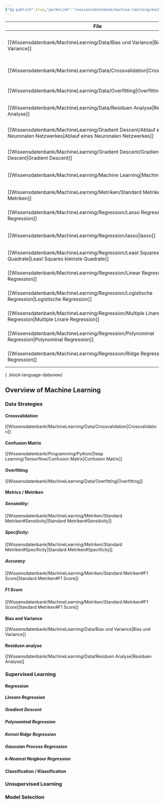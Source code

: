 ```yaml
---
{"dg-publish":true,"permalink":"/wissensdatenbank/machine-learning/machine-learning/","dgPassFrontmatter":true}
---
```


| File                                                                                                                            | file.cday         | file.tags                                             |
| ------------------------------------------------------------------------------------------------------------------------------- | ----------------- | ----------------------------------------------------- |
| [[Wissensdatenbank/MachineLearning/Data/Bias und Variance\|Bias und Variance]]                                               | October 01, 2023  | <ul><li>#Bias</li><li>#Variance</li><li>#ML</li></ul> |
| [[Wissensdatenbank/MachineLearning/Data/Crossvalidation\|Crossvalidation]]                                                   | October 01, 2023  | <ul></ul>                                             |
| [[Wissensdatenbank/MachineLearning/Data/Overfitting\|Overfitting]]                                                           | October 02, 2023  | <ul></ul>                                             |
| [[Wissensdatenbank/MachineLearning/Data/Residuen Analyse\|Residuen Analyse]]                                                 | October 02, 2023  | <ul></ul>                                             |
| [[Wissensdatenbank/MachineLearning/Gradient Descent/Ablauf eines Neuronalen Netzwerkes\|Ablauf eines Neuronalen Netzwerkes]] | October 03, 2023  | <ul><li>#Deep</li><li>#learning</li></ul>             |
| [[Wissensdatenbank/MachineLearning/Gradient Descent/Gradient Descent\|Gradient Descent]]                                     | October 06, 2023  | <ul></ul>                                             |
| [[Wissensdatenbank/MachineLearning/Machine Learning\|Machine Learning]]                                                      | October 01, 2023  | <ul></ul>                                             |
| [[Wissensdatenbank/MachineLearning/Metriken/Standard Metriken\|Standard Metriken]]                                           | October 01, 2023  | <ul></ul>                                             |
| [[Wissensdatenbank/MachineLearning/Regression/Lasso Regression\|Lasso Regression]]                                           | October 01, 2023  | <ul></ul>                                             |
| [[Wissensdatenbank/MachineLearning/Regression/lasso\|lasso]]                                                                 | January 14, 2024  | <ul></ul>                                             |
| [[Wissensdatenbank/MachineLearning/Regression/Least Squares kleinste Quadrate\|Least Squares kleinste Quadrate]]             | March 27, 2023    | <ul></ul>                                             |
| [[Wissensdatenbank/MachineLearning/Regression/Linear Regression\|Linear Regression]]                                         | October 01, 2023  | <ul></ul>                                             |
| [[Wissensdatenbank/MachineLearning/Regression/Logistische Regression\|Logistische Regression]]                               | March 27, 2023    | <ul></ul>                                             |
| [[Wissensdatenbank/MachineLearning/Regression/Multiple Linare Regression\|Multiple Linare Regression]]                       | February 08, 2024 | <ul></ul>                                             |
| [[Wissensdatenbank/MachineLearning/Regression/Polynominal Regression\|Polynominal Regression]]                               | October 02, 2023  | <ul></ul>                                             |
| [[Wissensdatenbank/MachineLearning/Regression/Ridge Regression\|Ridge Regression]]                                           | October 01, 2023  | <ul></ul>                                             |

{ .block-language-dataview}

## Overview of Machine Learning

### Data Strategies

#### Crossvalidation
[[Wissensdatenbank/MachineLearning/Data/Crossvalidation\|Crossvalidation]]
#### Confusion Matrix
[[Wissensdatenbank/Programming/Python/Deep Learning/Tensorflow/Confusion Matrix\|Confusion Matrix]]

#### Overfitting
[[Wissensdatenbank/MachineLearning/Data/Overfitting\|Overfitting]]

#### Metrics / Metriken

##### Sensinitity:
[[Wissensdatenbank/MachineLearning/Metriken/Standard Metriken#Sensitivity\|Standard Metriken#Sensitivity]]

##### Specificity:
[[Wissensdatenbank/MachineLearning/Metriken/Standard Metriken#Specificity\|Standard Metriken#Specificity]]

##### Accuracy
[[Wissensdatenbank/MachineLearning/Metriken/Standard Metriken#F1 Score\|Standard Metriken#F1 Score]]

##### F1 Score
[[Wissensdatenbank/MachineLearning/Metriken/Standard Metriken#F1 Score\|Standard Metriken#F1 Score]]



#### Bias and Variance
[[Wissensdatenbank/MachineLearning/Data/Bias und Variance\|Bias und Variance]]



#### Residuen analyse
[[Wissensdatenbank/MachineLearning/Data/Residuen Analyse\|Residuen Analyse]]
### Supervised Learning

#### Regression
##### Lineare Regression

##### Gradient Descent

##### Polynominal Regression

##### Kernel Ridge Regression

##### Gaussian Process Regression

##### k-Nearest Neigbour Regression




#### Classification / Klassification

### Unsupervised Learning



### Model Selection

